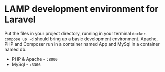 # LAMP development environment for Laravel 
Put the files in your project directory, running in your terminal `docker-compose up -d` should bring up a basic development environment. Apache, PHP and Composer run in a container named App and MySql in a container named db.

* PHP & Apache - `:8000`
* MySql - `:3306`
